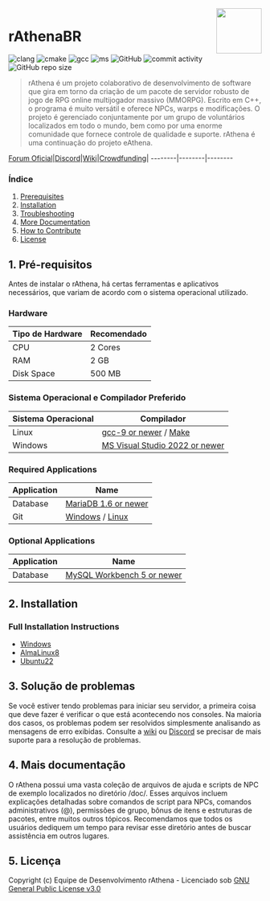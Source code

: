 <img src="doc/logo.png" align="right" height="90" />

# rAthenaBR
![clang](https://img.shields.io/github/actions/workflow/status/rathena/rathena/build_servers_clang.yml?label=clang%20build&logo=llvm) ![cmake](https://img.shields.io/github/actions/workflow/status/rathena/rathena/build_servers_cmake.yml?label=cmake%20build&logo=cmake) ![gcc](https://img.shields.io/github/actions/workflow/status/rathena/rathena/build_servers_gcc.yml?label=gcc%20build&logo=gnu) ![ms](https://img.shields.io/github/actions/workflow/status/rathena/rathena/build_servers_msbuild.yml?label=ms%20build&logo=visualstudio) ![GitHub](https://img.shields.io/github/license/rathena/rathena.svg) ![commit activity](https://img.shields.io/github/commit-activity/w/rathena/rathena) ![GitHub repo size](https://img.shields.io/github/repo-size/rathena/rathena.svg)
> rAthena é um projeto colaborativo de desenvolvimento de software que gira em torno da criação de um pacote de servidor robusto de jogo de RPG online multijogador massivo (MMORPG). Escrito em C++, o programa é muito versátil e oferece NPCs, warps e modificações. O projeto é gerenciado conjuntamente por um grupo de voluntários localizados em todo o mundo, bem como por uma enorme comunidade que fornece controle de qualidade e suporte. rAthena é uma continuação do projeto eAthena.

[Forum Oficial](https://rathena.org/board)|[Discord](https://rathena.org/discord)|[Wiki](#)|[Crowdfunding](#)|
--------|--------|--------

### Índice
1. [Prerequisites](#1-prerequisites)
2. [Installation](#2-installation)
3. [Troubleshooting](#3-troubleshooting)
4. [More Documentation](#4-more-documentation)
5. [How to Contribute](#5-how-to-contribute)
6. [License](#6-license)

## 1. Pré-requisitos
Antes de instalar o rAthena, há certas ferramentas e aplicativos necessários, que variam de acordo com o sistema operacional utilizado.

### Hardware
Tipo de Hardware | Recomendado
------|------
CPU | 2 Cores
RAM | 2 GB
Disk Space | 500 MB

### Sistema Operacional e Compilador Preferido
Sistema Operacional | Compilador
------|------
Linux  | [gcc-9 or newer](https://www.gnu.org/software/gcc/gcc-6/) / [Make](https://www.gnu.org/software/make/)
Windows | [MS Visual Studio 2022 or newer](https://www.visualstudio.com/downloads/)

### Required Applications
Application | Name
------|------
Database | [MariaDB 1.6 or newer](https://downloads.mariadb.org/)
Git | [Windows](https://gitforwindows.org/) / [Linux](https://git-scm.com/download/linux)

### Optional Applications
Application | Name
------|------
Database | [MySQL Workbench 5 or newer](http://www.mysql.com/downloads/workbench/)

## 2. Installation 

### Full Installation Instructions
  * [Windows](#)
  * [AlmaLinux8](#)
  * [Ubuntu22](#)

## 3. Solução de problemas

Se você estiver tendo problemas para iniciar seu servidor, a primeira coisa que deve fazer é verificar 
o que está acontecendo nos consoles. Na maioria dos casos, os problemas podem ser resolvidos simplesmente 
analisando as mensagens de erro exibidas. Consulte a [wiki](#)
ou [Discord](#) se precisar de mais suporte para a resolução de problemas.

## 4. Mais documentação
O rAthena possui uma vasta coleção de arquivos de ajuda e scripts de NPC de exemplo localizados 
no diretório /doc/. Esses arquivos incluem explicações detalhadas sobre comandos de script para NPCs, 
comandos administrativos (@), permissões de grupo, bônus de itens e estruturas de pacotes, entre muitos 
outros tópicos. Recomendamos que todos os usuários dediquem um tempo para revisar esse diretório 
antes de buscar assistência em outros lugares.

## 5. Licença
Copyright (c) Equipe de Desenvolvimento rAthena - 
Licenciado sob [GNU General Public License v3.0](https://github.com/rathena/rathena/blob/master/LICENSE)
